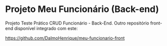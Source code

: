 # Projeto Meu Funcionário (Back-end)
Projeto Teste Prático CRUD Funcionário - Back-End. Outro repositório front-end disponível integrado com este:

https://github.com/DalmoHenrique/meu-funcionario-front
